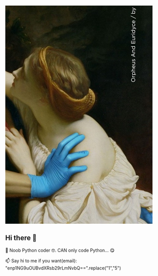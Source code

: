 ![img](./a590f094979575.5e8cca526f7fd2.jpg)

## Hi there 👋

<!--
**xingpingcn/xingpingcn** is a ✨ _special_ ✨ repository because its `README.md` (this file) appears on your GitHub profile.

Here are some ideas to get you started:

- 🔭 I’m currently working on ...
- 🌱 I’m currently learning ...
- 👯 I’m looking to collaborate on ...
- 🤔 I’m looking for help with ...
- 💬 Ask me about ...
- 📫 How to reach me: ...
- 😄 Pronouns: ...
- ⚡ Fun fact: ...
-->
🐍 Noob Python coder 🤓. CAN only code Python... 😋

📫 Say hi to me if you want(email): "enp1NG9uOUBvdXRsb29rLmNvbQ==".replace("1","5")
